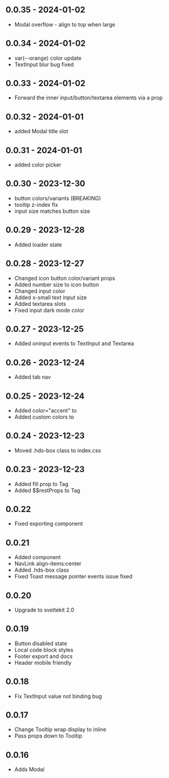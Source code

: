 ## 0.0.35 - 2024-01-02
- Modal overflow - align to top when large

## 0.0.34 - 2024-01-02
- var(--orange) color update
- TextInput blur bug fixed

## 0.0.33 - 2024-01-02
- Forward the inner input/button/textarea elements via a prop

## 0.0.32 - 2024-01-01
- added Modal title slot

## 0.0.31 - 2024-01-01
- added color picker

## 0.0.30 - 2023-12-30
- button colors/variants (BREAKING)
- tooltip z-index fix
- input size matches button size

## 0.0.29 - 2023-12-28
- Added loader state

## 0.0.28 - 2023-12-27
- Changed icon button color/variant props
- Added number size to icon button
- Changed input color
- Added x-small text input size
- Added textarea slots
- Fixed input dark mode color

## 0.0.27 - 2023-12-25
- Added oninput events to TextInput and Textarea

## 0.0.26 - 2023-12-24
- Added tab nav

## 0.0.25 - 2023-12-24
- Added color="accent" to <Tag>
- Added custom colors to <Tag>

## 0.0.24 - 2023-12-23
- Moved .hds-box class to index.css

## 0.0.23 - 2023-12-23
- Added fill prop to Tag
- Added $$restProps to Tag

## 0.0.22
- Fixed exporting <Tag> component

## 0.0.21
- Added <Tag> component
- NavLink align-items:center
- Added .hds-box class
- Fixed Toast message pointer events issue fixed

## 0.0.20
- Upgrade to sveltekit 2.0

## 0.0.19
- Button disabled state
- Local code block styles
- Footer export and docs
- Header mobile friendly

## 0.0.18
- Fix TextInput value not binding bug

## 0.0.17
- Change Tooltip wrap display to inline
- Pass props down to Tooltip

## 0.0.16
- Adds Modal